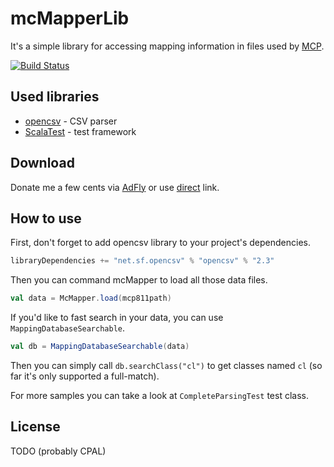 mcMapperLib
===========

It's a simple library for accessing mapping information in files used by [MCP](http://mcp.ocean-labs.de).

[![Build Status](https://travis-ci.org/mnn/mcMapperLib.png?branch=master)](https://travis-ci.org/mnn/mcMapperLib)

Used libraries
--------------

* [opencsv](http://opencsv.sourceforge.net/) - CSV parser
* [ScalaTest](http://scalatest.org/) - test framework

Download
--------

Donate me a few cents via [AdFly](http://adf.ly/2536344/mcmapperlib--1-0) or use [direct](http://www.mediafire.com/download/vq6ch49ciadq3kp/mcmapperlib_2.10-1.0.jar) link.

How to use
----------
First, don't forget to add opencsv library to your project's dependencies.
```scala
libraryDependencies += "net.sf.opencsv" % "opencsv" % "2.3"
```
Then you can command mcMapper to load all those data files.
```scala
val data = McMapper.load(mcp811path)
```
If you'd like to fast search in your data, you can use `MappingDatabaseSearchable`.
```scala
val db = MappingDatabaseSearchable(data)
```
Then you can simply call `db.searchClass("cl")` to get classes named `cl` (so far it's only supported a full-match).

For more samples you can take a look at `CompleteParsingTest` test class.


License
-------
TODO (probably CPAL)
